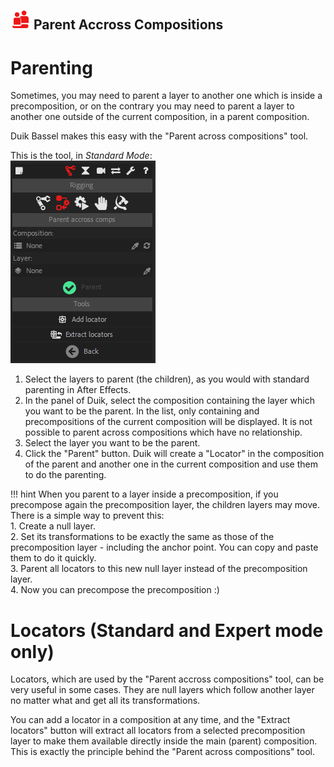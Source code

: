 ## ![parent icon](img/duik-icons/parentcomp-icon-r.png) Parent Accross Compositions

# Parenting

Sometimes, you may need to parent a layer to another one which is inside a precomposition, or on the contrary you may need to parent a layer to another one outside of the current composition, in a parent composition.

Duik Bassel makes this easy with the "Parent across compositions" tool.

This is the tool, in *Standard Mode*:  
![Parent across comp panel ](img/duik-screenshots/S-Rigging/S-Rigging-Links&Constraints/ParentAcrossComps.PNG)

1. Select the layers to parent (the children), as you would with standard parenting in After Effects.
2. In the panel of Duik, select the composition containing the layer which you want to be the parent. In the list, only containing and precompositions of the current composition will be displayed. It is not possible to parent across compositions which have no relationship.
3. Select the layer you want to be the parent.
4. Click the "Parent" button. Duik will create a "Locator" in the composition of the parent and another one in the current composition and use them to do the parenting.

!!! hint
     When you parent to a layer inside a precomposition, if you precompose again the precomposition layer, the children layers may move. There is a simple way to prevent this:  
    1. Create a null layer.  
    2. Set its transformations to be exactly the same as those of the precomposition layer - including the anchor point. You can copy and paste them to do it quickly.  
    3. Parent all locators to this new null layer instead of the precomposition layer.  
    4. Now you can precompose the precomposition :)

# Locators (Standard and Expert mode only)

Locators, which are used by the "Parent accross compositions" tool, can be very useful in some cases. They are null layers which follow another layer no matter what and get all its transformations.

You can add a locator in a composition at any time, and the "Extract locators" button will extract all locators from a selected precomposition layer to make them available directly inside the main (parent) composition. This is exactly the principle behind the "Parent across compositions" tool.
